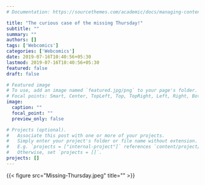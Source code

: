 ```yaml
---
# Documentation: https://sourcethemes.com/academic/docs/managing-content/

title: "The curious case of the missing Thursday!"
subtitle: ""
summary: ""
authors: []
tags: ['Webcomics']
categories: ['Webcomics']
date: 2019-07-16T10:40:56+05:30
lastmod: 2019-07-16T10:40:56+05:30
featured: false
draft: false

# Featured image
# To use, add an image named `featured.jpg/png` to your page's folder.
# Focal points: Smart, Center, TopLeft, Top, TopRight, Left, Right, BottomLeft, Bottom, BottomRight.
image:
  caption: ""
  focal_point: ""
  preview_only: false

# Projects (optional).
#   Associate this post with one or more of your projects.
#   Simply enter your project's folder or file name without extension.
#   E.g. `projects = ["internal-project"]` references `content/project/deep-learning/index.md`.
#   Otherwise, set `projects = []`.
projects: []
---
```


{{< figure src="Missing-Thursday.jpeg" title="" >}}

